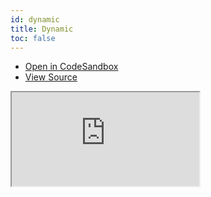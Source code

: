 ```yaml
---
id: dynamic
title: Dynamic
toc: false
---
```


- [Open in CodeSandbox](https://codesandbox.io/s/github/tannerlinsley/react-virtual/tree/main/examples/dynamic)
- [View Source](https://github.com/tannerlinsley/react-virtual/tree/main/examples/dynamic)

<iframe
  src="https://codesandbox.io/embed/github/tannerlinsley/react-virtual/tree/main/examples/dynamic?autoresize=1&fontsize=14&theme=dark"
  title="tannerlinsley/react-virtual: dynamic"
  sandbox="allow-forms allow-modals allow-popups allow-presentation allow-same-origin allow-scripts"
  style={{
    width: '100%',
    height: '80vh',
    border: '0',
    borderRadius: 8,
    overflow: 'hidden',
    position: 'static',
    zIndex: 0,
  }}
></iframe>

